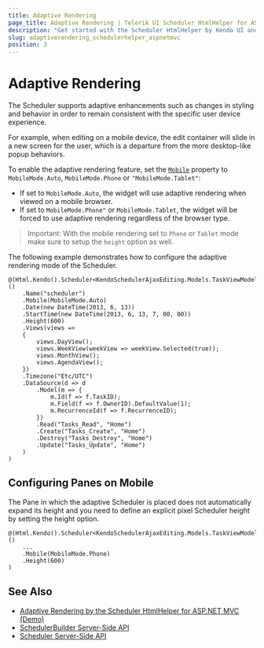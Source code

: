 ```yaml
---
title: Adaptive Rendering
page_title: Adaptive Rendering | Telerik UI Scheduler HtmlHelper for ASP.NET MVC
description: "Get started with the Scheduler HtmlHelper by Kendo UI and learn how to configure its adaptive rendering."
slug: adaptiverendering_schedulerhelper_aspnetmvc
position: 3
---
```


# Adaptive Rendering

The Scheduler supports adaptive enhancements such as changes in styling and behavior in order to remain consistent with the specific user device experience.

For example, when editing on a mobile device, the edit container will slide in a new screen for the user, which is a departure from the more desktop-like popup behaviors.

To enable the adaptive rendering feature, set the [`Mobile`](https://docs.telerik.com/aspnet-mvc/api/Kendo.Mvc.UI.Fluent/SchedulerBuilder#mobilekendomvcuimobilemode) property to `MobileMode.Auto`,  `MobileMode.Phone` or `"MobileMode.Tablet"`:
* If set to `MobileMode.Auto`, the widget will use adaptive rendering when viewed on a mobile browser.
* If set to `MobileMode.Phone"` or `MobileMode.Tablet`, the widget will be forced to use adaptive rendering regardless of the browser type.

> Important: With the mobile rendering set to `Phone` or `Tablet` mode make sure to setup the `height` option as well.

The following example demonstrates how to configure the adaptive rendering mode of the Scheduler.

```Razor
@(Html.Kendo().Scheduler<KendoSchedulerAjaxEditing.Models.TaskViewModel>()
    .Name("scheduler")
    .Mobile(MobileMode.Auto)
    .Date(new DateTime(2013, 6, 13))
    .StartTime(new DateTime(2013, 6, 13, 7, 00, 00))
    .Height(600)
    .Views(views =>
    {
        views.DayView();
        views.WeekView(weekView => weekView.Selected(true));
        views.MonthView();
        views.AgendaView();
    })
    .Timezone("Etc/UTC")
    .DataSource(d => d
        .Model(m => {
            m.Id(f => f.TaskID);
            m.Field(f => f.OwnerID).DefaultValue(1);
            m.RecurrenceId(f => f.RecurrenceID);
        })
        .Read("Tasks_Read", "Home")
        .Create("Tasks_Create", "Home")
        .Destroy("Tasks_Destroy", "Home")
        .Update("Tasks_Update", "Home")
    )
)
```

## Configuring Panes on Mobile

The Pane in which the adaptive Scheduler is placed does not automatically expand its height and you need to define an explicit pixel Scheduler height by setting the height option.

```Razor
@(Html.Kendo().Scheduler<KendoSchedulerAjaxEditing.Models.TaskViewModel>()
    ...
    .Mobile(MobileMode.Phone)
    .Height(600)
)
```

## See Also

* [Adaptive Rendering by the Scheduler HtmlHelper for ASP.NET MVC (Demo)](https://demos.telerik.com/aspnet-mvc/scheduler/adaptive-rendering)
* [SchedulerBuilder Server-Side API](http://docs.telerik.com/aspnet-mvc/api/Kendo.Mvc.UI.Fluent/SchedulerBuilder)
* [Scheduler Server-Side API](/api/scheduler)

